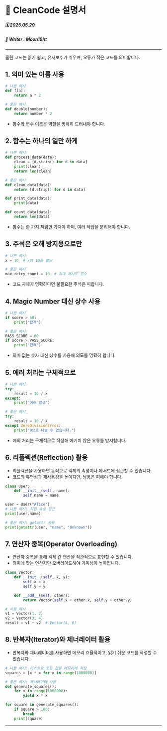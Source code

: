 # 🧹 CleanCode 설명서

##### 🗓️ 2025.05.29
##### 📝 Writer : Moon19ht

---

클린 코드는 읽기 쉽고, 유지보수가 쉬우며, 오류가 적은 코드를 의미합니다.

## 1. 의미 있는 이름 사용

```python
# 나쁜 예시
def f(a):
    return a * 2

# 좋은 예시
def double(number):
    return number * 2
```
- 함수와 변수 이름은 역할을 명확히 드러내야 합니다.

## 2. 함수는 하나의 일만 하게

```python
# 나쁜 예시
def process_data(data):
    clean = [d.strip() for d in data]
    print(clean)
    return len(clean)

# 좋은 예시
def clean_data(data):
    return [d.strip() for d in data]

def print_data(data):
    print(data)

def count_data(data):
    return len(data)
```
- 함수는 한 가지 책임만 가져야 하며, 여러 작업을 분리해야 합니다.

## 3. 주석은 오해 방지용으로만

```python
# 나쁜 예시
x = 10  # x에 10을 할당

# 좋은 예시
max_retry_count = 10  # 최대 재시도 횟수
```
- 코드 자체가 명확하다면 불필요한 주석은 피합니다.

## 4. Magic Number 대신 상수 사용

```python
# 나쁜 예시
if score > 60:
    print("합격")

# 좋은 예시
PASS_SCORE = 60
if score > PASS_SCORE:
    print("합격")
```
- 의미 없는 숫자 대신 상수를 사용해 의도를 명확히 합니다.

## 5. 에러 처리는 구체적으로

```python
# 나쁜 예시
try:
    result = 10 / x
except:
    print("에러 발생")

# 좋은 예시
try:
    result = 10 / x
except ZeroDivisionError:
    print("0으로 나눌 수 없습니다.")
```
- 예외 처리는 구체적으로 작성해 예기치 않은 오류를 방지합니다.

## 6. 리플렉션(Reflection) 활용

- 리플렉션을 사용하면 동적으로 객체의 속성이나 메서드에 접근할 수 있습니다.
- 코드의 유연성과 재사용성을 높이지만, 남용은 피해야 합니다.

```python
class User:
    def __init__(self, name):
        self.name = name

user = User("Alice")
# 나쁜 예시: 직접 속성 접근
print(user.name)

# 좋은 예시: getattr 사용
print(getattr(user, "name", "Unknown"))
```

## 7. 연산자 중복(Operator Overloading)

- 연산자 중복을 통해 객체 간 연산을 직관적으로 표현할 수 있습니다.
- 의미에 맞는 연산자만 오버라이드해야 가독성이 높아집니다.

```python
class Vector:
    def __init__(self, x, y):
        self.x = x
        self.y = y

    def __add__(self, other):
        return Vector(self.x + other.x, self.y + other.y)

# 사용 예시
v1 = Vector(1, 2)
v2 = Vector(3, 4)
result = v1 + v2  # Vector(4, 6)
```

## 8. 반복자(Iterator)와 제너레이터 활용

- 반복자와 제너레이터를 사용하면 메모리 효율적이고, 읽기 쉬운 코드를 작성할 수 있습니다.

```python
# 나쁜 예시: 리스트로 모든 값을 메모리에 저장
squares = [x * x for x in range(1000000)]

# 좋은 예시: 제너레이터 사용
def generate_squares():
    for x in range(1000000):
        yield x * x

for square in generate_squares():
    if square > 100:
        break
    print(square)
```

---


